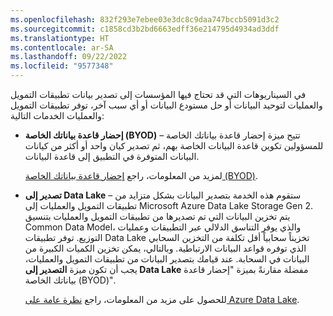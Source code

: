 ```yaml
---
ms.openlocfilehash: 832f293e7ebee03e3dc8c9daa747bccb5091d3c2
ms.sourcegitcommit: c1858cd3b2bd6663edff36e214795d4934ad3ddf
ms.translationtype: HT
ms.contentlocale: ar-SA
ms.lasthandoff: 09/22/2022
ms.locfileid: "9577348"
---
```

في السيناريوهات التي قد تحتاج فيها المؤسسات إلى تصدير بيانات تطبيقات التمويل والعمليات لتوحيد البيانات أو حل مستودع البيانات أو أي سبب آخر، توفر تطبيقات التمويل والعمليات الخدمات التالية:

- **إحضار قاعدة بياناتك الخاصة (BYOD)** – تتيح ميزة إحضار قاعدة بياناتك الخاصة للمسؤولين تكوين قاعدة البيانات الخاصة بهم، ثم تصدير كيان واحد أو أكثر من كيانات البيانات المتوفرة في التطبيق إلى قاعدة البيانات.

  لمزيد من المعلومات، راجع [إحضار قاعدة بياناتك الخاصة (BYOD)](/dynamics365/fin-ops-core/dev-itpro/analytics/export-entities-to-your-own-database?azure-portal=true&toc=/dynamics365/commerce/toc.json).

- **تصدير إلى Data Lake** – ستقوم هذه الخدمة بتصدير البيانات بشكل متزايد من تطبيقات التمويل والعمليات إلى Microsoft Azure Data Lake Storage Gen 2. يتم تخزين البيانات التي تم تصديرها من تطبيقات التمويل والعمليات بتنسيق Common Data Model، والذي يوفر التناسق الدلالي عبر التطبيقات وعمليات التوزيع. توفر تطبيقات Data Lake تخزيناً سحابياً أقل تكلفة من التخزين السحابي الذي توفره قواعد البيانات الارتباطية. وبالتالي، يمكن تخزين الكميات الكبيرة من البيانات في السحابة. عند قيامك بتصدير البيانات من تطبيقات التمويل والعمليات، يجب أن تكون ميزة **التصدير إلى Data Lake** مفضلة مقارنةً بميزة "إحضار قاعدة بياناتك الخاصة (BYOD)".

  للحصول على مزيد من المعلومات، راجع [نظرة عامة على Azure Data Lake](/dynamics365/fin-ops-core/dev-itpro/data-entities/azure-data-lake-overview/?azure-portal=true).

